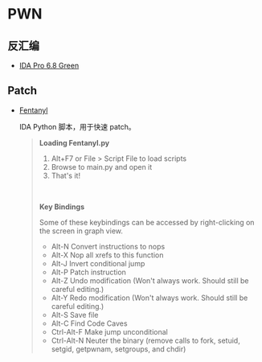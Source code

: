 # PWN

## 反汇编

- [IDA Pro 6.8 Green](http://down.40huo.cn/reverse/IDA_Pro_v6.8_and_Hex-Rays_Decompiler_%28ARM,x64,x86%29_Green.rar)

## Patch

* [Fentanyl](https://github.com/isislab/Fentanyl)

  IDA Python 脚本，用于快速 patch。

  > **Loading Fentanyl.py**
  >
  > 1. Alt+F7 or File > Script File to load scripts
  > 2. Browse to main.py and open it
  > 3. That's it!
  >
  > ​
  >
  > **Key Bindings**
  >
  > Some of these keybindings can be accessed by right-clicking on the screen in graph view.
  >
  > - Alt-N Convert instructions to nops
  > - Alt-X Nop all xrefs to this function
  > - Alt-J Invert conditional jump
  > - Alt-P Patch instruction
  > - Alt-Z Undo modification (Won't always work. Should still be careful editing.)
  > - Alt-Y Redo modification (Won't always work. Should still be careful editing.)
  > - Alt-S Save file
  > - Alt-C Find Code Caves
  > - Ctrl-Alt-F Make jump unconditional
  > - Ctrl-Alt-N Neuter the binary (remove calls to fork, setuid, setgid, getpwnam, setgroups, and chdir)
